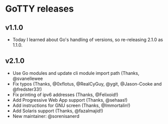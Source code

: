 # GoTTY releases

## v1.1.0

 * Today I learned about Go's handling of versions, so re-releasing 2.1.0 as 1.1.0.

## v2.1.0

 * Use Go modules and update cli module import path (Thanks, @svanellewee
 * Fix typos (Thanks, @0xflotus, @RealCyGuy, @ygit, @Jason-Cooke and @fredster33!)
 * Fix printing of ipv6 addresses (Thanks, @Felixoid!)
 * Add Progressive Web App support (Thanks, @sehaas!)
 * Add instructions for GNU screen (Thanks, @Immortalin!)
 * Add Solaris support (Thanks, @fazalmajid!)
 * New maintainer: @sorenisanerd
